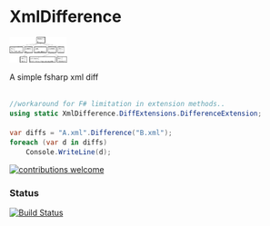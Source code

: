 # XmlDifference

<img src="https://github.com/jkone27/xdiff/blob/master/Pics/dom-view.png?raw=true" width="20%" height="20%"/>

A simple fsharp xml diff

```csharp

//workaround for F# limitation in extension methods..
using static XmlDifference.DiffExtensions.DifferenceExtension;

var diffs = "A.xml".Difference("B.xml");
foreach (var d in diffs)
    Console.WriteLine(d);
```

[![contributions welcome](https://img.shields.io/badge/contributions-welcome-brightgreen.svg?style=flat)](https://github.com/jkone27/AliceMQ/issues)


### Status
[![Build Status](https://img.shields.io/travis/jkone27/xdiff.svg)](https://travis-ci.org/jkone27/xdiff)

